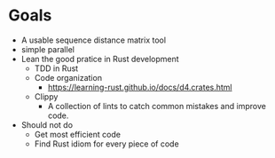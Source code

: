 # Goals
* A usable sequence distance matrix tool
* simple parallel
* Lean the good pratice in Rust development
    * TDD in Rust
    * Code organization
        * https://learning-rust.github.io/docs/d4.crates.html
    * Clippy
        * A collection of lints to catch common mistakes and improve code.
* Should not do
    * Get most efficient code
    * Find Rust idiom for every piece of code
